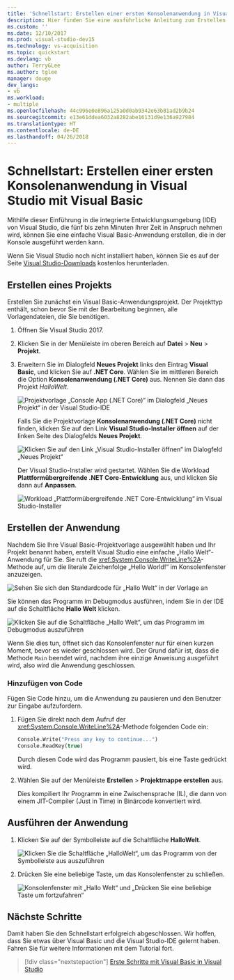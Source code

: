 ```yaml
---
title: 'Schnellstart: Erstellen einer ersten Konsolenanwendung in Visual Studio mit Visual Basic'
description: Hier finden Sie eine ausführliche Anleitung zum Erstellen einer einfachen Konsolenanwendung mit Visual Basic in Visual Studio.
ms.custom: ''
ms.date: 12/10/2017
ms.prod: visual-studio-dev15
ms.technology: vs-acquisition
ms.topic: quickstart
ms.devlang: vb
author: TerryGLee
ms.author: tglee
manager: douge
dev_langs:
- vb
ms.workload:
- multiple
ms.openlocfilehash: 44c996e0e896a125a0d0ab9342e63b81ad2b9b24
ms.sourcegitcommit: e13e61ddea6032a8282abe16131d9e136a927984
ms.translationtype: HT
ms.contentlocale: de-DE
ms.lasthandoff: 04/26/2018
---
```

# <a name="quickstart-create-your-first-console-app-in-visual-studio-with-visual-basic"></a>Schnellstart: Erstellen einer ersten Konsolenanwendung in Visual Studio mit Visual Basic

Mithilfe dieser Einführung in die integrierte Entwicklungsumgebung (IDE) von Visual Studio, die fünf bis zehn Minuten Ihrer Zeit in Anspruch nehmen wird, können Sie eine einfache Visual Basic-Anwendung erstellen, die in der Konsole ausgeführt werden kann.

Wenn Sie Visual Studio noch nicht installiert haben, können Sie es auf der Seite [Visual Studio-Downloads](https://aka.ms/vsdownload?utm_source=mscom&utm_campaign=msdocs) kostenlos herunterladen.

## <a name="create-a-project"></a>Erstellen eines Projekts

Erstellen Sie zunächst ein Visual Basic-Anwendungsprojekt. Der Projekttyp enthält, schon bevor Sie mit der Bearbeitung beginnen, alle Vorlagendateien, die Sie benötigen.

1. Öffnen Sie Visual Studio 2017.

2. Klicken Sie in der Menüleiste im oberen Bereich auf **Datei** > **Neu** > **Projekt**.

3. Erweitern Sie im Dialogfeld **Neues Projekt** links den Eintrag **Visual Basic**, und klicken Sie auf **.NET Core**. Wählen Sie im mittleren Bereich die Option **Konsolenanwendung (.NET Core)** aus. Nennen Sie dann das Projekt *HalloWelt*.

   ![Projektvorlage „Console App (.NET Core)“ im Dialogfeld „Neues Projekt“ in der Visual Studio-IDE](../ide/media/new-project-vb-dotnetcore-helloworld-console-app.png)

     Falls Sie die Projektvorlage **Konsolenanwendung (.NET Core)** nicht finden, klicken Sie auf den Link **Visual Studio-Installer öffnen** auf der linken Seite des Dialogfelds **Neues Projekt**.

   ![Klicken Sie auf den Link „Visual Studio-Installer öffnen“ im Dialogfeld „Neues Projekt“](../ide/media/vb-open-visual-studio-installer-hello-world.png)

     Der Visual Studio-Installer wird gestartet. Wählen Sie die Workload **Plattformübergreifende .NET Core-Entwicklung** aus, und klicken Sie dann auf **Anpassen**.

     ![Workload „Plattformübergreifende .NET Core-Entwicklung“ im Visual Studio-Installer](../ide/media/dot-net-core-xplat-dev-workload.png)

## <a name="create-the-application"></a>Erstellen der Anwendung

Nachdem Sie Ihre Visual Basic-Projektvorlage ausgewählt haben und Ihr Projekt benannt haben, erstellt Visual Studio eine einfache „Hallo Welt“-Anwendung für Sie. Sie ruft die <xref:System.Console.WriteLine%2A>-Methode auf, um die literale Zeichenfolge „Hello World!“ im Konsolenfenster anzuzeigen.

![Sehen Sie sich den Standardcode für „Hallo Welt“ in der Vorlage an](../ide/media/vb-console-helloworld-template.png)

Sie können das Programm im Debugmodus ausführen, indem Sie in der IDE auf die Schaltfläche **Hallo Welt** klicken.

  ![Klicken Sie auf die Schaltfläche „Hallo Welt“, um das Programm im Debugmodus auszuführen](../ide/media/vb-console-hello-world-button.png)

Wenn Sie dies tun, öffnet sich das Konsolenfenster nur für einen kurzen Moment, bevor es wieder geschlossen wird. Der Grund dafür ist, dass die Methode `Main` beendet wird, nachdem ihre einzige Anweisung ausgeführt wird, also wird die Anwendung geschlossen.

### <a name="add-some-code"></a>Hinzufügen von Code

Fügen Sie Code hinzu, um die Anwendung zu pausieren und den Benutzer zur Eingabe aufzufordern.

1. Fügen Sie direkt nach dem Aufruf der <xref:System.Console.WriteLine%2A>-Methode folgenden Code ein:

   ```vb
   Console.Write("Press any key to continue...")
   Console.ReadKey(true)
   ```
   Durch diesen Code wird das Programm pausiert, bis eine Taste gedrückt wird.

2. Wählen Sie auf der Menüleiste **Erstellen** > **Projektmappe erstellen** aus.

   Dies kompiliert Ihr Programm in eine Zwischensprache (IL), die dann von einem JIT-Compiler (Just in Time) in Binärcode konvertiert wird.

## <a name="run-the-application"></a>Ausführen der Anwendung

1. Klicken Sie auf der Symbolleiste auf die Schaltfläche **HalloWelt**.

   ![Klicken Sie die Schaltfläche „HalloWelt“, um das Programm von der Symbolleiste aus auszuführen](../ide/media/vb-console-hello-world-button.png)

2. Drücken Sie eine beliebige Taste, um das Konsolenfenster zu schließen.

   ![Konsolenfenster mit „Hallo Welt“ und „Drücken Sie eine beliebige Taste um fortzufahren“](../ide/media/vb-console-hello-world-press-any-key.png)

## <a name="next-steps"></a>Nächste Schritte

Damit haben Sie den Schnellstart erfolgreich abgeschlossen. Wir hoffen, dass Sie etwas über Visual Basic und die Visual Studio-IDE gelernt haben. Fahren Sie für weitere Informationen mit dem Tutorial fort.

> [!div class="nextstepaction"]
> [Erste Schritte mit Visual Basic in Visual Studio](tutorial-visual-basic-console.md)
